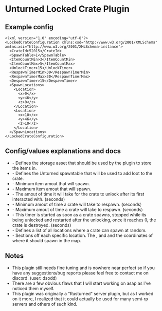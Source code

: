 # Unturned Locked Crate Plugin
## Example config
```
<?xml version="1.0" encoding="utf-8"?>
<LockedCrateConfiguration xmlns:xsd="http://www.w3.org/2001/XMLSchema" xmlns:xsi="http://www.w3.org/2001/XMLSchema-instance">
  <CrateId>52015</CrateId>
  <SpawnTable>1</SpawnTable>
  <ItemCountMin>3</ItemCountMin>
  <ItemCountMax>5</ItemCountMax>
  <UnlockTimer>15</UnlockTimer>
  <RespawnTimerMin>30</RespawnTimerMin>
  <RespawnTimerMax>30</RespawnTimerMax>
  <DespawnTimer>15</DespawnTimer>
  <SpawnLocations>
    <Location>
      <x>0</x>
      <y>46</y>
      <z>0</z>
    </Location>
    <Location>
      <x>10</x>
      <y>46</y>
      <z>10</z>
    </Location>
  </SpawnLocations>
</LockedCrateConfiguration>
```
## Config/values explanations and docs
- <CrateId> - Defines the storage asset that should be used by the plugin to store the items in.
- <SpawnTable> - Defines the Unturned spawntable that will be used to add loot to the crate.
- <ItemCountMin> - Minimum item amout that will spawn.
- <ItemCountMax> - Maximum item amout that will spawn.
- <UnlockTimer> - The amout of time it will take for the crate to unlock after its first interacted with. (seconds)
- <RespawnTimerMin> - Minimum amout of time a crate will take to respawn. (seconds)
- <RespawnTimerMax> - Maximum amout of time a crate will take to respawn. (seconds)
- <DespawnTimer> - This timer is started as soon as a crate spawns, stopped while its being unlocked and restarted after the unlocking, once it reaches 0, the crate is destroyed. (seconds)
- <SpawnLocations> - Defines a list of all locations where a crate can spawn at random.
- <Location> - Sections off each specific location. The <x>, <y> and <z> and the coordinates of where it should spawn in the map.
## Notes
- This plugin still needs fine tuning and is nowhere near perfect so if you have any suggestions/bug reports please feel free to contact me on discord. (user: dsodd)
- There are a few obvious flaws that I will start working on asap as I've noticed them myself.
- This plugin was originally a "Rusturned" server plugin, but as I worked on it more, I realized that it could actually be used for many semi-rp servers and others of such kind.
